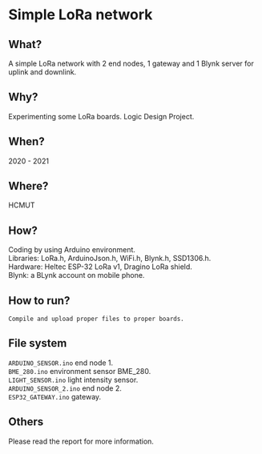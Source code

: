 # Simple LoRa network

## What?
A simple LoRa network with 2 end nodes, 1 gateway and 1 Blynk server for uplink and downlink.

## Why?
Experimenting some LoRa boards. Logic Design Project.

## When?
2020 - 2021

## Where?
HCMUT

## How?
Coding by using Arduino environment.  
Libraries: LoRa.h, ArduinoJson.h, WiFi.h, Blynk.h, SSD1306.h.  
Hardware: Heltec ESP-32 LoRa v1, Dragino LoRa shield.  
Blynk: a BLynk account on mobile phone.

## How to run?
```
Compile and upload proper files to proper boards.
```

## File system
`ARDUINO_SENSOR.ino` end node 1.  
`BME_280.ino` environment sensor BME_280.  
`LIGHT_SENSOR.ino` light intensity sensor.  
`ARDUINO_SENSOR_2.ino` end node 2.  
`ESP32_GATEWAY.ino` gateway.  

## Others
Please read the report for more information.
